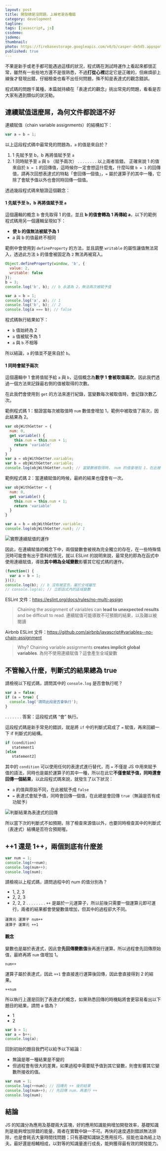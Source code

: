 ```yaml
---
layout: post
title: 開發總是沒問題，上線老是各種錯
category: development
tagline:
tags: [javascript, js]
cssdemo:
jsdemo:
thumbnail:
photo: https://firebasestorage.googleapis.com/v0/b/casper-de5d5.appspot.com/o/images%2Fblog%2Firon2020_04.jpg?alt=media&token=69f67bbb-c006-48cd-a2a2-b2f27424b280
published: true
---
```


不果是新手或老手都可能遇過這樣的狀況，程式碼在測試時運作上看起來都很正常，雖然有一些些地方還不是很熟悉，不過**打從心裡**認定它是正確的，但麻煩卻上線後才發現出錯，仔細檢查也看不出任何問題，殊不知是表達式的觀念錯誤。

程式碼的問題千萬種，本篇就持續在「表達式的觀念」挑出常見的問題，看看是否大家有遇到類似的狀況勒。

## 連續賦值這麼屌，為何文件都說這不好

連續賦值（chain variable assignments）的結構如下：
```js
var a = b = 1;
```

以上這段程式碼中最常見的問題為，`a` 的值是來自於？

1. 1 先賦予至 b，b 再將值賦予至 `a`
2. 1 同時賦予至 `a` 與 `b` （賦予兩次）
.
.
.
.
.
.
.
.
以上兩者皆錯， 正確來說 1 的值來自於 `b = 1` 的回傳值，這時候你一定會想這什麼鬼，什麼叫做 `b = 1` 的回傳值，請再次回想表達式的特點「會回傳一個值」，`=` 屬於運算子的其中一種，它除了會賦予值以外也會同時回傳一個值。

透過幾段程式碼來驗證這個觀念：

#### 1 先賦予至 b，b 再將值賦予至 `a`

這個邏輯的概念 b 會先取得 1 的值，並且 **b 的值會轉為 1 再傳給 a**，以下的範例程式碼用另一個邏輯呈現如下：

- **使 b 的值無法被賦予為 1**
- a 與 b 的值最終不相同

範例中會使用到 `defineProperty` 的方法，並且調整 `writable` 的屬性讓值無法寫入，透過此方法 `b` 的值會被固定為 `2` 無法再被寫入。

```js
Object.defineProperty(window, 'b', {
  value: 2,
  writable: false
});
b = 3;
console.log('b', b); // b 永遠為 2，無法再次被賦予值

var a = b = 1;
console.log('a', a); // 1
console.log('b', b); // 2
console.log(a === b); // false
```

程式碼執行結果如下：
- `b` 值始終為 2
- `a` 值被賦予為 1
- `a` 與 `b` 不相等

所以結論，`a` 的值並不是來自於 `b`。

#### 1 同時會賦予兩次

這個邏輯中 1 會將值賦予給 `a` 與 `b`，這個概念為**數字 1 會被取值兩次**，因此我們透過一個方法來記錄最右側的值被取得的次數。

在此我們會使用到 `get` 的方法來進行紀錄，當變數每次被取值時，會記錄次數乙次。

範例程式碼 1：驗證當每次被取值時 `num` 數值會增加 1，範例中被取值了兩次，因此結果為 2。
```js
var objWithGetter = {
  num: 0,
  get variable() {
    this.num = this.num + 1;
    return 'variable'
  }
}
var a = objWithGetter.variable;
var b = objWithGetter.variable;
console.log(objWithGetter.num); // 當變數被取得時， num 的值會增加 1，在此被取得兩次，所以結果為 2
```

範例程式碼 2：當連續賦值的時候，最終的結果也僅會有一次。
```js
var objWithGetter = {
  num: 0,
  get variable() {
    this.num = this.num + 1;
    return 'variable'
  }
}

var a = b = objWithGetter.variable;
console.log(objWithGetter.num); // 1
```

![實際連續賦值的運作](https://firebasestorage.googleapis.com/v0/b/casper-de5d5.appspot.com/o/images%2Fblog%2F56E3F327-6DA0-49F6-8512-E0628F38B039.png?alt=media&token=9b7e2cf8-eb14-46df-9861-634c65cb63f9)

因此，在連續賦值的概念下中，兩個變數會被視為完全獨立的存在，在一些特殊情況時可能會有出乎意料的情況，就以 ESLint 的說明來說，最常見的即為在函式中使用連續賦值，導致**其中轉為全域變數**影響其它程式碼的運作。


```js
(function() {
  var a = b = 1;
})();
console.log(b); // b 沒有被宣告，屬於全域屬性
// console.log(a); // 立即函式內的區域變數
```

ESLint 文件：https://eslint.org/docs/rules/no-multi-assign
> Chaining the assignment of variables can **lead to unexpected results** and be difficult to read.
> 連續賦值可能導致不可預期的結果，以及難以被閱讀

Airbnb ESLint 文件：https://github.com/airbnb/javascript#variables--no-chain-assignment
> Why? Chaining variable assignments **creates implicit global variables**.
> 為何不使用連續賦值？這會產生全域變數

## 不管輸入什麼，判斷式的結果總為 true

請檢視以下程式碼，請問其中的 `console.log` 是否會執行呢？
```js
var a = false;
if (a = true) {
  console.log('請問此段是否會執行');
}
```

.
.
.
.
.
.
.
答案：這段程式碼 “會” 執行。

這段程式碼是新手常見的錯誤，就是將 `if` 中的判斷式寫成了 `=` 賦值，再來回顧一下 if 判斷式的結構。

```js
if (condition)
   statement1
[else
   statement2]
```

其中的 `condition` 可以使用任何的表達式進行替代，而 `=` 不僅是 JS 中用來賦予值的語法，同時也是屬於運算子的其中一種，所以在此它**不僅會賦予值，同時還會回傳一個結果**，以此段程式碼來說，就發生了以下狀況：

- `a` 的值與原始不同，在此被賦予成 `false`
- `=` 表達式會賦予值，同時會回傳一個值，在此總是會回傳 `true`（無論是否有成功賦予）

![判斷結果為表達式的回傳](https://firebasestorage.googleapis.com/v0/b/casper-de5d5.appspot.com/o/images%2Fblog%2F58B7B572-86B2-490D-BABC-186145A9B5A8.png?alt=media&token=fe793296-afcc-4b4d-9455-74fcf5213ea7)

所以當下次的判斷式不如預期，除了檢查來源值以外，也要同時檢查其中的判斷式（表達式）結構是否符合預期喔。


## ++1 還是 1++，兩個到底有什麼差

```js
var num = 1;
console.log(++num);
console.log(num++);
console.log(num);
```

請檢視以上程式碼，請問過程中的 num 的值分別為？
- 1, 2, 3
- 2, 2, 3
- 2, 2, 2
.
.
.
.
.
.
.
.
`++` 是屬於一元運算子，所以前後只需要一個運算元即可運行，兩者的結果都會使變數值增加，但其中的過程卻大不同。

```
運算元 運算子 num++
運算子 運算元 ++1
```

#### 觀念

變數也是屬於表達式，因此會**先回傳變數值**後再進行運算。所以過程會先回傳原始值，最終再將 `num` 值增加 1。
```
num++
```

運算子屬於表達式，因此 `++1` 會直接進行運算後回傳，因此會直接得到 2 的結果。
```
++num
``` 


所以執行上還是回到了表達式的概念，如果熟悉回傳的時機點將會更容易看出以下題目的結果，請問 a 值為？

- 1
- 2
```js
var b = 1;
var a = b++;
console.log(a);
```

回到初始的題目我們可以給予以下結論：
- 無論是哪一種結果是不變的
- 但過程會有很大的差異，如果過程中需要賦予值到其它變數，則會影響其它變數所接收的值。

```js
var num = 1;
console.log(++num); // 回傳先 ++ 後的結果
console.log(num++); // 先回傳 num，再進行 ++
console.log(num);
```

## 結論

JS 的知識分為應用及基礎兩大區塊，好的應用知識能夠增加開發效率，基礎知識則是能夠增加除錯的能量，兩者在實戰中缺一不可。再快的速度遇到錯誤無法排除，也是會耗去大量時間找問題；只有基礎知識缺乏應用技巧，技能也淪為紙上功夫。最好還是相輔相成，以對等的知識量進行成長，能夠獲得最有效的開發能力。



